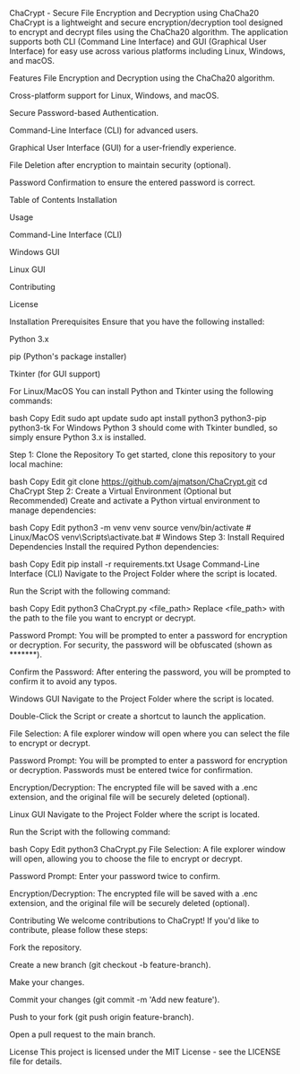 ChaCrypt - Secure File Encryption and Decryption using ChaCha20
ChaCrypt is a lightweight and secure encryption/decryption tool designed to encrypt and decrypt files using the ChaCha20 algorithm. The application supports both CLI (Command Line Interface) and GUI (Graphical User Interface) for easy use across various platforms including Linux, Windows, and macOS.

Features
File Encryption and Decryption using the ChaCha20 algorithm.

Cross-platform support for Linux, Windows, and macOS.

Secure Password-based Authentication.

Command-Line Interface (CLI) for advanced users.

Graphical User Interface (GUI) for a user-friendly experience.

File Deletion after encryption to maintain security (optional).

Password Confirmation to ensure the entered password is correct.

Table of Contents
Installation

Usage

Command-Line Interface (CLI)

Windows GUI

Linux GUI

Contributing

License

Installation
Prerequisites
Ensure that you have the following installed:

Python 3.x

pip (Python's package installer)

Tkinter (for GUI support)

For Linux/MacOS
You can install Python and Tkinter using the following commands:

bash
Copy
Edit
sudo apt update
sudo apt install python3 python3-pip python3-tk
For Windows
Python 3 should come with Tkinter bundled, so simply ensure Python 3.x is installed.

Step 1: Clone the Repository
To get started, clone this repository to your local machine:

bash
Copy
Edit
git clone https://github.com/ajmatson/ChaCrypt.git
cd ChaCrypt
Step 2: Create a Virtual Environment (Optional but Recommended)
Create and activate a Python virtual environment to manage dependencies:

bash
Copy
Edit
python3 -m venv venv
source venv/bin/activate    # Linux/MacOS
venv\Scripts\activate.bat  # Windows
Step 3: Install Required Dependencies
Install the required Python dependencies:

bash
Copy
Edit
pip install -r requirements.txt
Usage
Command-Line Interface (CLI)
Navigate to the Project Folder where the script is located.

Run the Script with the following command:

bash
Copy
Edit
python3 ChaCrypt.py <file_path>
Replace <file_path> with the path to the file you want to encrypt or decrypt.

Password Prompt: You will be prompted to enter a password for encryption or decryption. For security, the password will be obfuscated (shown as *******).

Confirm the Password: After entering the password, you will be prompted to confirm it to avoid any typos.

Windows GUI
Navigate to the Project Folder where the script is located.

Double-Click the Script or create a shortcut to launch the application.

File Selection: A file explorer window will open where you can select the file to encrypt or decrypt.

Password Prompt: You will be prompted to enter a password for encryption or decryption. Passwords must be entered twice for confirmation.

Encryption/Decryption: The encrypted file will be saved with a .enc extension, and the original file will be securely deleted (optional).

Linux GUI
Navigate to the Project Folder where the script is located.

Run the Script with the following command:

bash
Copy
Edit
python3 ChaCrypt.py
File Selection: A file explorer window will open, allowing you to choose the file to encrypt or decrypt.

Password Prompt: Enter your password twice to confirm.

Encryption/Decryption: The encrypted file will be saved with a .enc extension, and the original file will be securely deleted (optional).

Contributing
We welcome contributions to ChaCrypt! If you'd like to contribute, please follow these steps:

Fork the repository.

Create a new branch (git checkout -b feature-branch).

Make your changes.

Commit your changes (git commit -m 'Add new feature').

Push to your fork (git push origin feature-branch).

Open a pull request to the main branch.

License
This project is licensed under the MIT License - see the LICENSE file for details.
